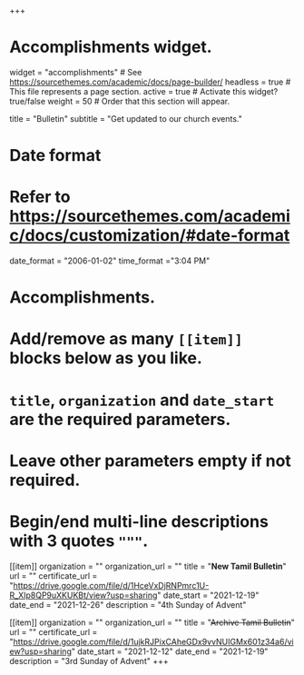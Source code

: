 +++
# Accomplishments widget.
widget = "accomplishments"  # See https://sourcethemes.com/academic/docs/page-builder/
headless = true  # This file represents a page section.
active = true  # Activate this widget? true/false
weight = 50  # Order that this section will appear.

title = "Bulletin"
subtitle = "Get updated to our church events."

# Date format
#   Refer to https://sourcethemes.com/academic/docs/customization/#date-format
date_format = "2006-01-02"
time_format ="3:04 PM"

# Accomplishments.
#   Add/remove as many `[[item]]` blocks below as you like.
#   `title`, `organization` and `date_start` are the required parameters.
#   Leave other parameters empty if not required.
#   Begin/end multi-line descriptions with 3 quotes `"""`.

[[item]]
  organization = ""
  organization_url = ""
  title = "**New Tamil Bulletin**"
  url = ""
  certificate_url = "https://drive.google.com/file/d/1HceVxDjRNPmrc1U-R_XIp8QP9uXKUKBt/view?usp=sharing"
  date_start = "2021-12-19"
  date_end = "2021-12-26"
  description = "4th Sunday of Advent"

[[item]]
  organization = ""
  organization_url = ""
  title = "~~Archive Tamil Bulletin~~"
  url = ""
  certificate_url = "https://drive.google.com/file/d/1ujkRJPixCAheGDx9vvNUIGMx601z34a6/view?usp=sharing"
  date_start = "2021-12-12"
  date_end = "2021-12-19"
  description = "3rd Sunday of Advent"
+++
